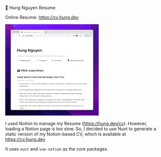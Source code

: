 💼 Hung Nguyen Resume

Online Resume: https://cv.hung.dev

<img src="media/preview.png" width="300px">

I used Notion to manage my Resume (https://hung.dev/cv). However, loading a Notion page is too slow. So, I decided to use Nuxt to generate a static version of my Notion-based CV, which is available at https://cv.hung.dev

It uses `nuxt` and `vue-notion` as the core packages.
